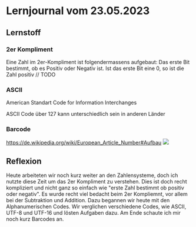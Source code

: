 # Lernjournal vom 23.05.2023

## Lernstoff

### 2er Kompliment
Eine Zahl im 2er-Kompliment ist folgendermassens aufgebaut:
Das erste Bit bestimmt, ob es Positiv oder Negativ ist. Ist das erste Bit eine 0, so ist die Zahl positiv // TODO

### ASCII
American Standart Code for Information Interchanges

ASCII Code über 127 kann unterschiedlich sein in anderen Länder

### Barcode
https://de.wikipedia.org/wiki/European_Article_Number#Aufbau
![](https://upload.wikimedia.org/wikipedia/commons/8/8e/EAN_Strichcode_Werte_Zeichensaetze.png)

## Reflexion
Heute arbeiteten wir noch kurz weiter an den Zahlensysteme, doch ich nutzte diese Zeit um das 2er Kompliment zu verstehen. Dies ist doch recht kompliziert und nicht ganz so einfach wie "erste Zahl bestimmt ob positiv oder negativ". Es wurde recht viel bedacht beim 2er Kompliemnt, vor allem bei der Subtraktion und Addition.
Dazu begannen wir heute mit den Alphanumerischen Codes. Wir verglichen verschiedene Codes, wie ASCII, UTF-8 und UTF-16 und lösten Aufgaben dazu. Am Ende schaute ich mir noch kurz Barcodes an.